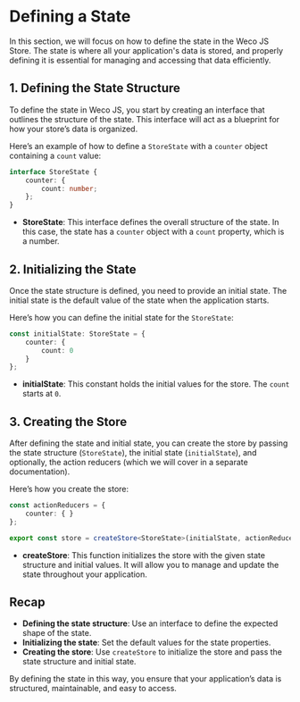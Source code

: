 # Defining a State

In this section, we will focus on how to define the state in the Weco JS Store. The state is where all your application's data is stored, and properly defining it is essential for managing and accessing that data efficiently.

## 1. Defining the State Structure

To define the state in Weco JS, you start by creating an interface that outlines the structure of the state. This interface will act as a blueprint for how your store’s data is organized.

Here’s an example of how to define a `StoreState` with a `counter` object containing a `count` value:
```ts
interface StoreState {
    counter: {
        count: number;
    };
}
```
* **StoreState**: This interface defines the overall structure of the state. In this case, the state has a `counter` object with a `count` property, which is a number.

## 2. Initializing the State

Once the state structure is defined, you need to provide an initial state. The initial state is the default value of the state when the application starts.

Here’s how you can define the initial state for the `StoreState`:
```ts
const initialState: StoreState = {
    counter: {
        count: 0
    }
};
```
* **initialState**: This constant holds the initial values for the store. The `count` starts at `0`.

## 3. Creating the Store

After defining the state and initial state, you can create the store by passing the state structure (`StoreState`), the initial state (`initialState`), and optionally, the action reducers (which we will cover in a separate documentation).

Here’s how you create the store:
```ts
const actionReducers = {
    counter: { }
};

export const store = createStore<StoreState>(initialState, actionReducers);
```
* **createStore**: This function initializes the store with the given state structure and initial values. It will allow you to manage and update the state throughout your application.

## Recap
* **Defining the state structure**: Use an interface to define the expected shape of the state.
* **Initializing the state**: Set the default values for the state properties.
* **Creating the store**: Use `createStore` to initialize the store and pass the state structure and initial state.

By defining the state in this way, you ensure that your application’s data is structured, maintainable, and easy to access.
